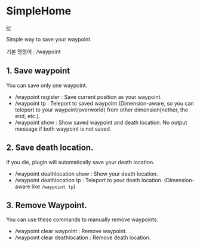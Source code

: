 # SimpleHome
[kr](readme/KR.md)

Simple way to save your waypoint.

기본 명령어 : /waypoint

## 1. Save waypoint
You can save only one waypoint.
- /waypoint register : Save current position as your waypoint.
- /waypoint tp : Teleport to saved waypoint
(Dimension-aware, so you can teleport to your waypoint(overworld) from other dimension(nether, the end, etc.).
- /waypoint show : Show saved waypoint and death location. No output message if both waypoint is not saved.

## 2. Save death location.
If you die, plugin will automatically save your death location.
- /waypoint deathlocation show : Show your death location.
- /waypoint deathlocation tp : Teleport to your death location. (Dimension-aware like `/waypoint tp`)

## 3. Remove Waypoint.
You can use these commands to manually remove waypoints.
- /waypoint clear waypoint : Remove waypoint.
- /waypoint clear deathlocation : Remove death location.